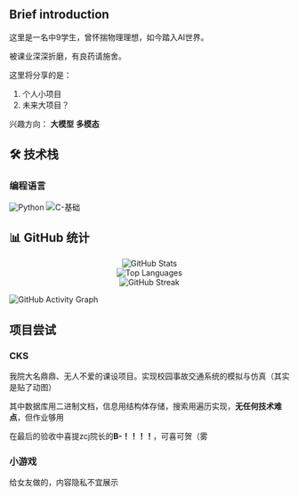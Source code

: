 ## Brief introduction
这里是一名中9学生，曾怀揣物理理想，如今踏入AI世界。

被课业深深折磨，有良药请施舍。

这里将分享的是：
1. 个人小项目
2. 未来大项目？

兴趣方向： **大模型** **多模态**
## 🛠️ 技术栈
### 编程语言
![Python](https://img.shields.io/badge/Python-3776AB?style=for-the-badge&logo=python&logoColor=white)
![C-基础](https://img.shields.io/badge/C-基础-A8B9CC?style=for-the-badge&logo=c&logoColor=white)
## 📊 GitHub 统计

<!-- 动态GitHub统计卡片 -->
<div align="center">
  <img src="https://github-readme-stats.vercel.app/api?username=Hegburger&show_icons=true&theme=radical" alt="GitHub Stats" />
  <br/>
  <img src="https://github-readme-stats.vercel.app/api/top-langs/?username=Hegburger&layout=compact&theme=radical" alt="Top Languages" />
  <br/>
  <img src="https://github-readme-streak-stats.herokuapp.com/?user=Hegburger&theme=radical" alt="GitHub Streak" />
</div>

<!-- 年度贡献图 -->
![GitHub Activity Graph](https://activity-graph.herokuapp.com/graph?username=Hegburger&theme=redical)

## 项目尝试
### CKS
我院大名鼎鼎、无人不爱的课设项目。实现校园事故交通系统的模拟与仿真（其实是贴了动图）

其中数据库用二进制文档，信息用结构体存储，搜索用遍历实现，**无任何技术难点**，但作业够用

在最后的验收中喜提zcj院长的**B-！！！！**，可喜可贺（雾
### 小游戏
给女友做的，内容隐私不宜展示


